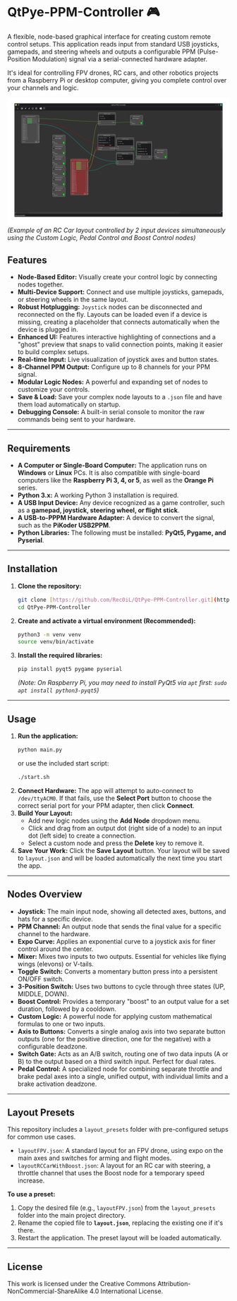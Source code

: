 # QtPye-PPM-Controller 🎮

A flexible, node-based graphical interface for creating custom remote control setups. This application reads input from standard USB joysticks, gamepads, and steering wheels and outputs a configurable PPM (Pulse-Position Modulation) signal via a serial-connected hardware adapter.

It's ideal for controlling FPV drones, RC cars, and other robotics projects from a Raspberry Pi or desktop computer, giving you complete control over your channels and logic.

![FPV Drone Layout](image_69a279.png)
*(Example of an RC Car layout controlled by 2 input devices simultaneously using the Custom Logic, Pedal Control and Boost Control nodes)*

## Features

* **Node-Based Editor:** Visually create your control logic by connecting nodes together.
* **Multi-Device Support:** Connect and use multiple joysticks, gamepads, or steering wheels in the same layout.
* **Robust Hotplugging:** `Joystick` nodes can be disconnected and reconnected on the fly. Layouts can be loaded even if a device is missing, creating a placeholder that connects automatically when the device is plugged in.
* **Enhanced UI:** Features interactive highlighting of connections and a "ghost" preview that snaps to valid connection points, making it easier to build complex setups.
* **Real-time Input:** Live visualization of joystick axes and button states.
* **8-Channel PPM Output:** Configure up to 8 channels for your PPM signal.
* **Modular Logic Nodes:** A powerful and expanding set of nodes to customize your controls.
* **Save & Load:** Save your complex node layouts to a `.json` file and have them load automatically on startup.
* **Debugging Console:** A built-in serial console to monitor the raw commands being sent to your hardware.

---

## Requirements

* **A Computer or Single-Board Computer:** The application runs on **Windows** or **Linux** PCs. It is also compatible with single-board computers like the **Raspberry Pi 3, 4, or 5**, as well as the **Orange Pi** series.
* **Python 3.x:** A working Python 3 installation is required.
* **A USB Input Device:** Any device recognized as a game controller, such as a **gamepad, joystick, steering wheel, or flight stick**.
* **A USB-to-PPPM Hardware Adapter:** A device to convert the signal, such as the **PiKoder USB2PPM**.
* **Python Libraries:** The following must be installed: **PyQt5, Pygame, and Pyserial**.

---

## Installation

1.  **Clone the repository:**
    ```bash
    git clone [https://github.com/Rec0iL/QtPye-PPM-Controller.git](https://github.com/Rec0iL/QtPye-PPM-Controller.git)
    cd QtPye-PPM-Controller
    ```

2.  **Create and activate a virtual environment (Recommended):**
    ```bash
    python3 -m venv venv
    source venv/bin/activate
    ```

3.  **Install the required libraries:**
    ```bash
    pip install pyqt5 pygame pyserial
    ```
    *(Note: On Raspberry Pi, you may need to install PyQt5 via `apt` first: `sudo apt install python3-pyqt5`)*

---

## Usage

1.  **Run the application:**
    ```bash
    python main.py
    ```
    or use the included start script:
    ```bash
    ./start.sh
    ```
2.  **Connect Hardware:** The app will attempt to auto-connect to `/dev/ttyACM0`. If that fails, use the **Select Port** button to choose the correct serial port for your PPM adapter, then click **Connect**.
3.  **Build Your Layout:**
    * Add new logic nodes using the **Add Node** dropdown menu.
    * Click and drag from an output dot (right side of a node) to an input dot (left side) to create a connection.
    * Select a custom node and press the **Delete** key to remove it.
4.  **Save Your Work:** Click the **Save Layout** button. Your layout will be saved to `layout.json` and will be loaded automatically the next time you start the app.

---

## Nodes Overview

* **Joystick:** The main input node, showing all detected axes, buttons, and hats for a specific device.
* **PPM Channel:** An output node that sends the final value for a specific channel to the hardware.
* **Expo Curve:** Applies an exponential curve to a joystick axis for finer control around the center.
* **Mixer:** Mixes two inputs to two outputs. Essential for vehicles like flying wings (elevons) or V-tails.
* **Toggle Switch:** Converts a momentary button press into a persistent ON/OFF switch.
* **3-Position Switch:** Uses two buttons to cycle through three states (UP, MIDDLE, DOWN).
* **Boost Control:** Provides a temporary "boost" to an output value for a set duration, followed by a cooldown.
* **Custom Logic:** A powerful node for applying custom mathematical formulas to one or two inputs.
* **Axis to Buttons:** Converts a single analog axis into two separate button outputs (one for the positive direction, one for the negative) with a configurable deadzone.
* **Switch Gate:** Acts as an A/B switch, routing one of two data inputs (A or B) to the output based on a third switch input. Perfect for dual rates.
* **Pedal Control:** A specialized node for combining separate throttle and brake pedal axes into a single, unified output, with individual limits and a brake activation deadzone.

---

## Layout Presets

This repository includes a `layout_presets` folder with pre-configured setups for common use cases.

* `layoutFPV.json`: A standard layout for an FPV drone, using expo on the main axes and switches for arming and flight modes.
* `layoutRCCarWithBoost.json`: A layout for an RC car with steering, a throttle channel that uses the Boost node for a temporary speed increase.

**To use a preset:**

1.  Copy the desired file (e.g., `layoutFPV.json`) from the `layout_presets` folder into the main project directory.
2.  Rename the copied file to **`layout.json`**, replacing the existing one if it's there.
3.  Restart the application. The preset layout will be loaded automatically.

---

## License

This work is licensed under the Creative Commons Attribution-NonCommercial-ShareAlike 4.0 International License.
